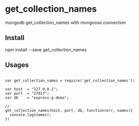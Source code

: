 # get_collection_names

mongodb get_collection_names with mongoose.connection


## Install

  npm install --save get_collection_names

## Usages

```

var get_collection_names = require('get_collection_names');

var host  = "127.0.0.1";
var port  = "27017";
var db    = "express-g-demo";

//
get_collection_names(host, port, db, function(err, names){
  console.log(names);
})


```